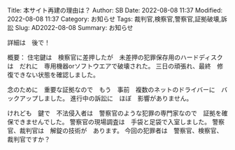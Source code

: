 Title: 本サイト再建の理由は？
Author: SB
Date: 2022-08-08 11:37
Modified: 2022-08-08 11:37
Category: お知らせ
Tags: 裁判官,検察官,警察官,証拠破壊,訴訟
Slug: AD2022-08-08
Summary: お知らせ

詳細は　後で！

概要：
住宅鍵は　検察官に差押したが　未差押の犯罪保存用のハードディスクは　だれに　専用機器orソフトウエアで破壊された。
三日の頑張れ、最終　修復できない状態を確認しました。

念のために　重要な証拠なので　もう　事前　複数のネットのドライバーに　バックアップしました。
進行中の訴訟に　ほぼ　影響がありません。　

けれども　鍵で　不法侵入者は　警察官のような犯罪の専門家なので　証拠を確保できませんでした。
警察官の現場調査は　手袋と足袋で入室しました。
警察官、裁判官は　解錠の技術が　あります。
今回の犯罪者は　警察官、検察官、裁判官ですか？